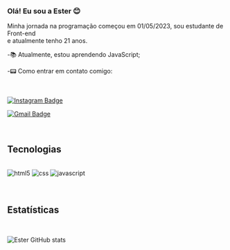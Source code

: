 ### Olá! Eu sou a Ester  😊
 

 Minha jornada na programação começou em 01/05/2023, sou estudante de Front-end<br> e atualmente tenho 21 anos.

 -📚  Atualmente, estou aprendendo JavaScript;

 -📟  Como entrar em contato comigo:

<br>

  [![Instagram Badge](https://img.shields.io/badge/-@myscenery.mytime-8A2BE2?style=flat-square&labelColor=E1306C&logo=instagram&logoColor=white&)](https://instagram.com/myscenery_mytime/)<br>

  [![Gmail Badge](https://img.shields.io/badge/-aestersantosdev.2001@gmail.com-8A2BE2?style=flat-square&labelColor=E1306C&logo=gmail&logoColor=white&)](link=mailto:aestersantosdev.2001@gmail.com)<br>

<br>
<div id="stack"></div>

 ## Tecnologias

 <div style="display: inline_block"><br/>
   <img aling="center" alt="html5" src="https://img.shields.io/badge/HTML5-E34F26?style=for-the-badge&logo=html5&logoColor=white" />
   <img aling="center" alt="css" src="https://img.shields.io/badge/CSS3-1572B6?style=for-the-badge&logo=css3&logoColor=white" />
   <img aling="center" alt="javascript" src="https://img.shields.io/badge/JavaScript-F7DF1E?style=for-the-badge&logo=javascript&logoColor=black" />
</div>

<br>
<br>
<div id="stats"></div>

## Estatísticas
<br>

![Ester GitHub stats](https://github-readme-stats.vercel.app/api?username=esters9m&show_icons=true&theme=tokyonight)
